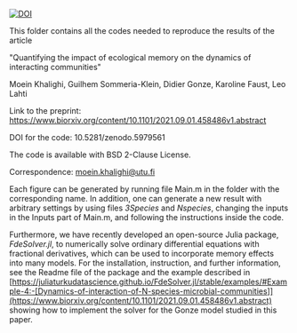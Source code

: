 [![DOI](https://zenodo.org/badge/DOI/10.5281/zenodo.5979561.svg)](https://doi.org/10.5281/zenodo.5979561)

This folder contains all the codes needed to reproduce the results of the article 

"Quantifying the impact of ecological memory on the dynamics of interacting communities" 

Moein Khalighi, Guilhem Sommeria-Klein, Didier Gonze, Karoline Faust, Leo Lahti 

Link to the preprint: https://www.biorxiv.org/content/10.1101/2021.09.01.458486v1.abstract

DOI for the code: 10.5281/zenodo.5979561

The code is available with BSD 2-Clause License.

Correspondence: moein.khalighi@utu.fi

Each figure can be generated by running file Main.m in the folder with the corresponding name. In addition, one can generate a new result with arbitrary settings by using files *3Species* and *Nspecies*, changing the inputs in the Inputs part of Main.m, and following the instructions inside the code.

Furthermore, we have recently developed an open-source Julia package, *FdeSolver.jl*, to numerically solve ordinary differential equations with fractional derivatives, which can be used to incorporate memory effects into many models. For the installation, instruction, and further information, see the Readme file of the package and the example described in [https://juliaturkudatascience.github.io/FdeSolver.jl/stable/examples/#Example-4:-[Dynamics-of-interaction-of-N-species-microbial-communities]](https://www.biorxiv.org/content/10.1101/2021.09.01.458486v1.abstract) showing how to implement the solver for the Gonze model studied in this paper.
